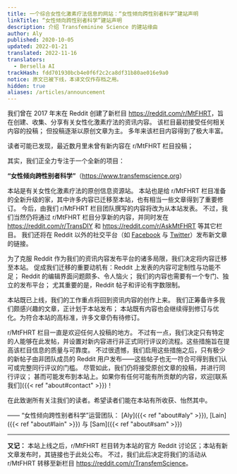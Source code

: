 ```yaml
---
title: 一个综合女性化激素疗法信息的网站：“女性倾向跨性别者科学”建站声明
linkTitle: “女性倾向跨性别者科学”建站声明
description: 介绍 Transfeminine Science 的建站缘由
author: Aly
published: 2020-10-05
updated: 2022-01-21
translated: 2022-11-16
translators:
  - Bersella AI
trackHash: fdd701930bcb4e0f6f2c2ca8df31b80ae016e9a0
notice: 原文已被下线，本译文仅作存档之用。
hidden: true
aliases: /articles/announcement
---
```


我们曾在 2017 年末在 Reddit 创建了新栏目 <https://reddit.com/r/MtFHRT>，旨在创建、收集、分享有关女性化激素疗法的资讯内容。
该栏目最初接受任何相关内容的投稿；
但投稿逐渐以原创文章为主。
多年来该栏目内容得到了极大丰富。

读者可能已发现，最近数月里未曾有新内容在 r/MtFHRT 栏目投稿；

其实，我们正全力专注于一个全新的项目：

**“女性倾向跨性别者科学”**（<https://www.transfemscience.org>）

本站是有关女性化激素疗法的原创信息资源站。
本站也是给 r/MtFHRT 栏目准备的全新升级的家，其中许多内容已迁移至本站，也有相当一些文章得到了重要修订。
今后，由我们 r/MtFHRT 栏目团队撰写的内容将改为从本站发表。
不过，我们当然仍将通过 r/MtFHRT 栏目分享新的内容，并同时发在 <https://reddit.com/r/TransDIY> 和 <https://reddit.com/r/AskMtFHRT> 等其它栏目。
我们还将在 Reddit 以外的社交平台（如 [Facebook](https://facebook.com/TransfemScience) 与 [Twitter](https://twitter.com/TransfemScience)）发布新文章的链接。

为了克服 Reddit 作为我们的资讯内容发布平台的诸多局限，我们决定将内容迁移至本站。
促成我们迁移的重要动机有：Reddit 上发表的内容可定制性与功能不足；
Reddit 的编辑界面问题颇多、令人恼火；
我们的内容也需要有一个专门、独立的发布平台；
尤其重要的是，Reddit 帖子和评论有字数限制。

本站既已上线，我们的工作重点将回到资讯内容的创作上来。
我们正筹备许多我们颇感兴趣的文章，正计划于本站发布；
本站既有内容也会继续得到修订与优化。为符合本站的高标准，许多文章仍有待修订。

r/MtFHRT 栏目一直是欢迎任何人投稿的地方。
不过有一点，我们决定只有特定的人能够在此发帖，并设置对新内容进行非正式同行评议的流程。这些措施旨在提高该栏目信息的质量与可靠度。
不过很遗憾，我们启用这些措施之后，只有极少的新帖子由非团队成员的 Reddit 用户发布——这些帖子也无一符合可得到我们认可或完整同行评议的门槛。
尽管如此，我们仍将接受原创文章的投稿，并进行同行评议；
甚而可能发布到本站上。如果你有任何可能有所贡献的内容，欢迎[联系我们]({{< ref "about#contact" >}})！

在此致谢所有关注我们的读者。希望读者们能在本站有所收获、怡然其中。

—— “女性倾向跨性别者科学”运营团队：
[Aly]({{< ref "about#aly" >}}),
[Lain]({{< ref "about#lain" >}}) 与
[Sam]({{< ref "about#sam" >}})

---

**又记：** 本站上线之后，r/MtFHRT 栏目转为本站的官方 Reddit 讨论区；本站有新文章发布时，其链接也于此处公布。
不过，我们此后决定将我们的活动从 r/MtFHRT 转移至新栏目 <https://reddit.com/r/TransfemScience>。
